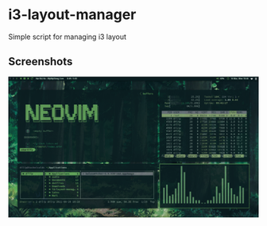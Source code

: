 # i3-layout-manager
Simple script for managing i3 layout

## Screenshots
![screenshot](https://github.com/TechnicalDC/i3-layout-manager/blob/main/images/2022-03-14-104605_1366x768_scrot.png)
